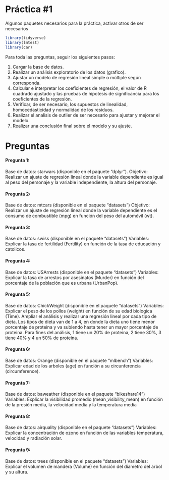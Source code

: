 Práctica \#1
================

Algunos paquetes necesarios para la práctica, activar otros de ser
necesarios

``` r
library(tidyverse)
library(lmtest)
library(car)
```

Para toda las preguntas, seguir los siguientes pasos:

1.  Cargar la base de datos.
2.  Realizar un análisis exploratorio de los datos (grafico).
3.  Ajustar un modelo de regresión lineal simple o múltiple según
    corresponda.
4.  Calcular e interpretar los coeficientes de regresión, el valor de R
    cuadrado ajustado y las pruebas de hipotesis de significancia para
    los coeficientes de la regresión.
5.  Verificar, de ser necesario, los supuestos de linealidad,
    homocedasticidad y normalidad de los residuos.
6.  Realizar el analisis de outlier de ser necesario para ajustar y
    mejorar el modelo.
7.  Realizar una conclusión final sobre el modelo y su ajuste.

# Preguntas

#### Pregunta 1:

Base de datos: starwars (disponible en el paquete “dplyr”). Objetivo:
Realizar un ajuste de regresión lineal donde la variable dependiente es
igual al peso del personaje y la variable independiente, la altura del
personaje.

#### Pregunta 2:

Base de datos: mtcars (disponible en el paquete “datasets”) Objetivo:
Realizar un ajuste de regresión lineal donde la variable dependiente es
el consumo de combustible (mpg) en función del peso del automóvil (wt).

#### Pregunta 3:

Base de datos: swiss (disponible en el paquete “datasets”) Variables:
Explicar la tasa de fertilidad (Fertility) en función de la tasa de
educación y catolicos.

#### Pregunta 4:

Base de datos: USArrests (disponible en el paquete “datasets”)
Variables: Explicar la tasa de arrestos por asesinatos (Murder) en
función del porcentaje de la población que es urbana (UrbanPop).

#### Pregunta 5:

Base de datos: ChickWeight (disponible en el paquete “datasets”)
Variables: Explicar el peso de los pollos (weight) en función de su edad
biologica (Time). Ampliar el análisis y realizar una regresión lineal
por cada tipo de dieta. Los tipos de dieta van de 1 a 4, en donde la
dieta uno tiene menor porcentaje de proteina y va subiendo hasta tener
un mayor porcentaje de proteina. Para fines del análisis, 1 tiene un 20%
de proteina, 2 tiene 30%, 3 tiene 40% y 4 un 50% de proteina.

#### Pregunta 6:

Base de datos: Orange (disponible en el paquete “mlbench”) Variables:
Explicar edad de los arboles (age) en función a su circunferencia
(circumference).

#### Pregunta 7:

Base de datos: baweather (disponible en el paquete “bikeshare14”)
Variables: Explicar la visibilidad promedio (mean_visibility_mean) en
función de la presión media, la velocidad media y la temperatura media

#### Pregunta 8:

Base de datos: airquality (disponible en el paquete “datasets”)
Variables: Explicar la concentración de ozono en función de las
variables temperatura, velocidad y radiación solar.

#### Pregunta 9:

Base de datos: trees (disponible en el paquete “datasets”) Variables:
Explicar el volumen de mandera (Volume) en función del diametro del
arbol y su altura.
